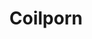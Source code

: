 ---
title: Coilporn
crosslinks:
- Vaping
- electronic_cigarette
- CoilGore
- DIY_classifieds
- IgnorantImgur
- ecigclassifieds
- Ecig_reviews
- livven
- coils
- joyetechlogos
- VapePorn
- Skookum
- shittyecr
- shitty_ecr
---